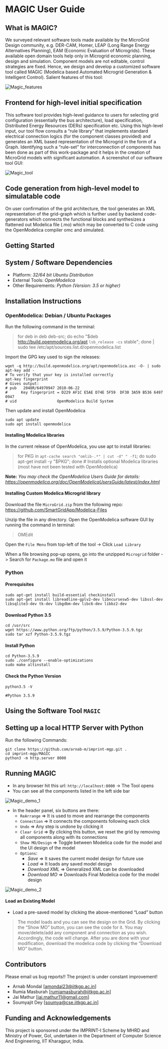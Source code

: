 MAGIC User Guide
=================

What is MAGIC?
---------------

We surveyed relevant software tools made available by the MicroGrid Design community, e.g.  DER-CAM, Homer, LEAP (Long Range Energy Alternatives Planning), EAM (Economic Evaluation of Microgrids). These available open domain tools help only in Microgrid economic planning, design and simulation. Component models are not editable, control strategies are fixed. Hence, we design and develop a customized software tool called MAGIC (Modelica based Automated Microgrid Generation & Intelligent Control). Salient features of this tool:

![Magic_features](/img/magic_features.png)

## Frontend for high-level initial specification

This software tool provides high-level guidance to users for selecting grid configuration (essentially the bus architecture), load specification, Distributed Energy Resources (DERs) specification etc. Using this high-level input, our tool flow consults a “rule library” that implements standard electrical connection logics (for the component classes provided) and generates an XML based representation of the Microgrid in the form of a Graph. Identifying such a “rule-set” for interconnection of components has been done as part of this work-package and it helps in the creation of MicroGrid models with significant automation. A screenshot of our software tool GUI:

![Magic_tool](/img/magic_tool.png)

## Code generation from high-level model to simulatable code

On user confirmation of the grid architecture, the tool generates an XML representation of the grid-graph which is further used by backend code-generators which connects the functional blocks and synthesizes a flattened out Modelica file (.mo) which may be converted to C code using the OpenModelica compiler omc and simulated.

Getting Started
-------------------

## System / Software Dependencies

* Platform: _32/64 bit Ubuntu Distribution_
* External Tools: _OpenModelica_
* Other Requirements: _Python (Version: 3.5 or higher)_

## Installation Instructions

### OpenModelica: Debian / Ubuntu Packages

Run the following command in the terminal:
>for deb in deb deb-src; do echo "$deb http://build.openmodelica.org/apt `lsb_release -cs` stable"; done | sudo tee /etc/apt/sources.list.d/openmodelica.list

Import the GPG key used to sign the releases:
```
wget -q http://build.openmodelica.org/apt/openmodelica.asc -O- | sudo apt-key add - 
# To verify that your key is installed correctly
apt-key fingerprint
# Gives output:
# pub   2048R/64970947 2010-06-22
#      Key fingerprint = D229 AF1C E5AE D74E 5F59  DF30 3A59 B536 6497 0947
# uid                  OpenModelica Build System 
```

Then update and install OpenModelica
```
sudo apt update
sudo apt install openmodelica
```

#### Installing Modelica libraries

In the current release of OpenModelica, you use apt to install libraries:

>for PKG in `apt-cache search "omlib-.*" | cut -d" " -f1`; do sudo apt-get install -y "$PKG"; done # Installs optional Modelica libraries (most have not been tested with OpenModelica)

**Note:** *You may check the OpenModelica Users Guide for details: https://openmodelica.org/doc/OpenModelicaUsersGuide/latest/index.html*

#### Installing Custom Modelica Microgrid library

Download the file `MicroGrid.zip` from the following repo: https://github.com/SmartGridApp/Modelica-Files

Unzip the file in any directory. Open the OpenModelica software GUI by running the command in terminal:
>OMEdit

Open the `File Menu` from top-left of the tool -> Click `Load Library` 

When a file browsing pop-up opens, go into the unzipped `Microgrid` folder -> Search for `Package.mo` file and open it

### Python

#### Prerequisites
```
sudo apt-get install build-essential checkinstall
sudo apt-get install libreadline-gplv2-dev libncursesw5-dev libssl-dev libsqlite3-dev tk-dev libgdbm-dev libc6-dev libbz2-dev
```

#### Download Python 3.5
```
cd /usr/src
wget https://www.python.org/ftp/python/3.5.9/Python-3.5.9.tgz
sudo tar xzf Python-3.5.9.tgz
```

#### Install Python
```
cd Python-3.5.9
sudo ./configure --enable-optimizations
sudo make altinstall
```

#### Check the Python Version
```
python3.5 -V

#Python 3.5.9
```

Using the Software Tool `MAGIC`
-------------------------------------

## Setting up a local HTTP Server with Python

Run the following Commands:
```
git clone https://github.com/arnab-m/imprint-mgp.git .
cd imprint-mgp/MAGIC
python3 -m http.server 8000
```

## Running MAGIC

* In any browser hit this url: `http://localhost:8000` -> The Tool opens
* You can see all the components listed in the left side bar

![Magic_demo_1](/img/magic_demo_1.png)

* In the header panel, six buttons are there:
	* `ReArrange` => It is used to move and rearrange the components
	* `Connection` => It connects the components following each click
	* `Undo` => Any step is undone by clicking it
	* `Clear Grid` => By clicking this button, we reset the grid by removing all components along with its connections
	* `Show MO/Design` => Toggle between Modelica code for the model and the UI design of the model
	* `Options`:
		* _Save_ => It saves the current model design for future use
		* _Load_ => It loads any saved model design
		* _Download XML_ => Generalized XML can be downloaded
		* _Download MO_ => Downloads Final Modelica code for the model design

![Magic_demo_2](/img/magic_demo_2.png)

#### Load an Existing Model

* Load a pre-saved model by clicking the above-mentioned “Load” button
>The model loads and you can see the design on the Grid. By clicking the “Show MO” button, you can see the code for it. You may move/delete/add any component and connection as you wish. Accordingly, the code will change. After you are done with your modification, download the modelica code by clicking the “Download MO” button.

Contributors
-------------------
Please email us bug reports!! The project is under constant improvement!

* Arnab Mondal [amondal23@iitkgp.ac.in]
* Rumia Masburah [rumiamasburah@iitkgp.ac.in]
* Jai Mathur [jai.mathur11@gmail.com]
* Soumyajit Dey [soumya@cse.iitkgp.ac.in]
<!-- * Arnab Sarkar [arnabsarkar@iitg.ac.in]
* Arijit Mondal [arijit@iitp.ac.in] -->

Funding and Acknowledgements
-----------------------------------
This project is sponsored under the IMPRINT-I Scheme by MHRD and Ministry of Power, GoI, undertaken in the Department of Computer Science And Engineering, IIT Kharagpur, India.



